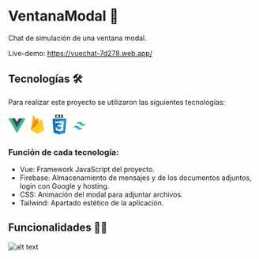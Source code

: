 # VentanaModal 💬

Chat de simulación de una ventana modal.

Live-demo: https://vuechat-7d278.web.app/


## Tecnologías 🛠️
Para realizar este proyecto se utilizaron las siguientes tecnologías:
<br> <br>
<code><img height="35" src="https://raw.githubusercontent.com/github/explore/80688e429a7d4ef2fca1e82350fe8e3517d3494d/topics/vue/vue.png"></code>
<code><img height="40" src="https://raw.githubusercontent.com/github/explore/80688e429a7d4ef2fca1e82350fe8e3517d3494d/topics/firebase/firebase.png"></code>
<code><img height="40" src="https://raw.githubusercontent.com/github/explore/80688e429a7d4ef2fca1e82350fe8e3517d3494d/topics/css/css.png"></code>
<code><img height="35" src="https://raw.githubusercontent.com/github/explore/80688e429a7d4ef2fca1e82350fe8e3517d3494d/topics/tailwind/tailwind.png"></code>

### Función de cada tecnología:
- Vue: Framework JavaScript del proyecto.
- Firebase: Almacenamiento de mensajes y de los documentos adjuntos, login con Google y hosting.
- CSS: Animación del modal para adjuntar archivos.
- Tailwind: Apartado estético de la aplicación.

## Funcionalidades 👨‍💻

![alt text](http://url/to/img.png)
